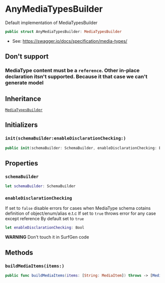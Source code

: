 # AnyMediaTypesBuilder

Default implementation of MediaTypesBuilder

``` swift
public struct AnyMediaTypesBuilder: MediaTypesBuilder
```

  - See: https://swagger.io/docs/specification/media-types/

## Don't support

### MediaType content must be a `reference`. Other in-place declaration itsn't supported. Because it that case we can't generate model

## Inheritance

[`MediaTypesBuilder`](./MediaTypesBuilder)

## Initializers

### `init(schemaBuilder:enableDisclarationChecking:)`

``` swift
public init(schemaBuilder: SchemaBuilder, enableDisclarationChecking: Bool = true)
```

## Properties

### `schemaBuilder`

``` swift
let schemaBuilder: SchemaBuilder
```

### `enableDisclarationChecking`

If set to `false` disable errors for cases when MediaType schema cotains definition of object/enum/alias e.t.c
If set to `true` throws error for any case except reference
By default set to `true`

``` swift
let enableDisclarationChecking: Bool
```

**WARNING**
Don't touch it in SurfGen code

## Methods

### `buildMediaItems(items:)`

``` swift
public func buildMediaItems(items: [String: MediaItem]) throws -> [MediaTypeObjectNode]
```
